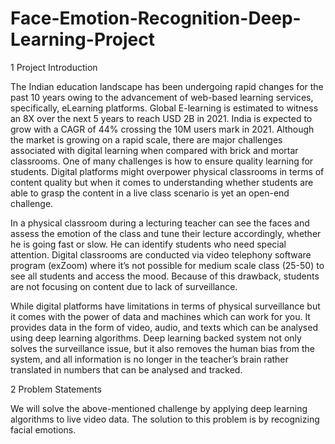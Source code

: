 # Face-Emotion-Recognition-Deep-Learning-Project

1 Project Introduction

The Indian education landscape has been undergoing rapid changes for the past 10 years owing to
the advancement of web-based learning services, specifically, eLearning platforms.
Global E-learning is estimated to witness an 8X over the next 5 years to reach USD 2B in 2021. India
is expected to grow with a CAGR of 44% crossing the 10M users mark in 2021. Although the market
is growing on a rapid scale, there are major challenges associated with digital learning when
compared with brick and mortar classrooms. One of many challenges is how to ensure quality
learning for students. Digital platforms might overpower physical classrooms in terms of content
quality but when it comes to understanding whether students are able to grasp the content in a live
class scenario is yet an open-end challenge.

In a physical classroom during a lecturing teacher can see the faces and assess the emotion of the
class and tune their lecture accordingly, whether he is going fast or slow. He can identify students who
need special attention. 
Digital classrooms are conducted via video telephony software program (exZoom) where it’s not possible for medium scale class (25-50) to see all students and access the mood. Because of this drawback, students are not focusing on content due to lack of surveillance.

While digital platforms have limitations in terms of physical surveillance but it comes with the power of
data and machines which can work for you. It provides data in the form of video, audio, and texts
which can be analysed using deep learning algorithms. 
Deep learning backed system not only solves the surveillance issue, but it also removes the human bias from the system, and all information is no
longer in the teacher’s brain rather translated in numbers that can be analysed and tracked.

2 Problem Statements

We will solve the above-mentioned challenge by applying deep learning algorithms to live video data.
The solution to this problem is by recognizing facial emotions.

